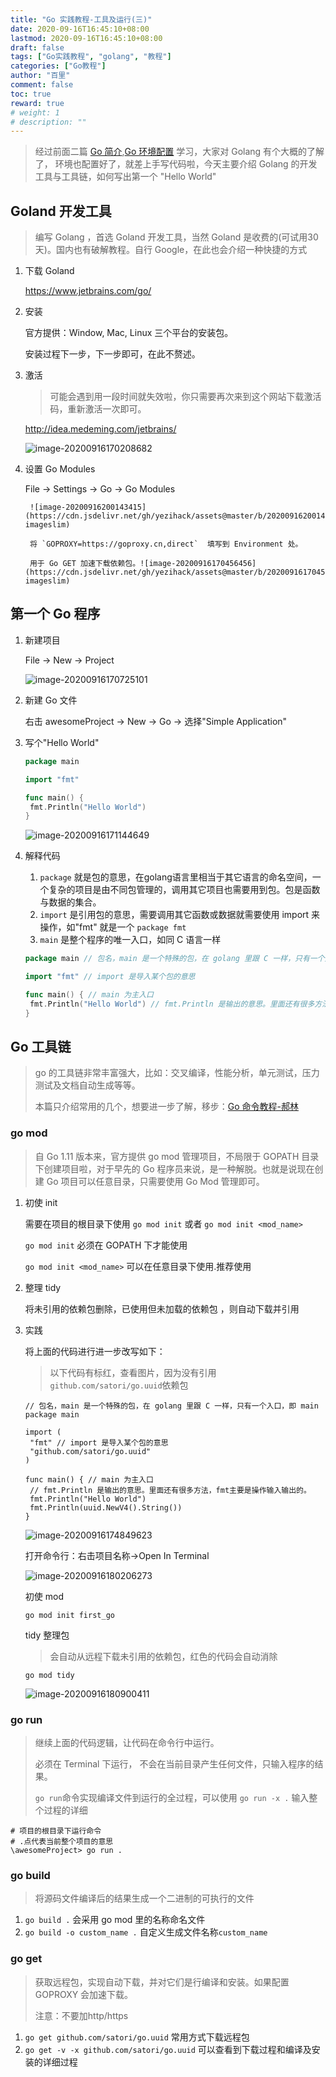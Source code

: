```yaml
---
title: "Go 实践教程-工具及运行(三)"
date: 2020-09-16T16:45:10+08:00
lastmod: 2020-09-16T16:45:10+08:00
draft: false
tags: ["Go实践教程", "golang", "教程"]
categories: ["Go教程"]
author: "百里"
comment: false
toc: true
reward: true
# weight: 1
# description: ""
---
```


> 经过前面二篇 [Go 简介](https://www.sgfoot.com/tutorial-golang-info.html),[Go 环境配置](https://www.sgfoot.com/tutorial-golang-install.html) 学习，大家对 Golang 有个大概的了解了， 环境也配置好了，就差上手写代码啦，今天主要介绍 Golang 的开发工具与工具链，如何写出第一个 "Hello World"



## Goland 开发工具

> 编写 Golang ，首选 Goland 开发工具，当然 Goland 是收费的(可试用30天)。国内也有破解教程。自行 Google，在此也会介绍一种快捷的方式 

1. 下载 Goland

   https://www.jetbrains.com/go/

2. 安装

   官方提供：Window, Mac, Linux 三个平台的安装包。

   安装过程下一步，下一步即可，在此不赘述。

3. 激活

   > 可能会遇到用一段时间就失效啦，你只需要再次来到这个网站下载激活码，重新激活一次即可。

   http://idea.medeming.com/jetbrains/

   ![image-20200916170208682](https://cdn.jsdelivr.net/gh/yezihack/assets@master/b/20200916170209.png?imageslim)

4. 设置 Go Modules 

   	File -> Settings -> Go -> Go Modules 
      	
      	![image-20200916200143415](https://cdn.jsdelivr.net/gh/yezihack/assets@master/b/20200916200144.png?imageslim)
      	
      	将 `GOPROXY=https://goproxy.cn,direct`  填写到 Environment 处。
      	
      	用于 Go GET 加速下载依赖包。![image-20200916170456456](https://cdn.jsdelivr.net/gh/yezihack/assets@master/b/20200916170457.png?imageslim)



## 第一个 Go 程序

1. 新建项目 

   File -> New -> Project

   ![image-20200916170725101](https://cdn.jsdelivr.net/gh/yezihack/assets@master/b/20200916170731.png?imageslim)

2. 新建 Go 文件

   右击 awesomeProject -> New -> Go -> 选择"Simple Application"

3. 写个"Hello World"

   ```go
   package main
   
   import "fmt"
   
   func main() {
   	fmt.Println("Hello World")
   }
   ```

   ![image-20200916171144649](https://cdn.jsdelivr.net/gh/yezihack/assets@master/b/20200916171146.png?imageslim)

4. 解释代码

   1. `package` 就是包的意思，在golang语言里相当于其它语言的命名空间，一个复杂的项目是由不同包管理的，调用其它项目也需要用到包。包是函数与数据的集合。
   2. `import` 是引用包的意思，需要调用其它函数或数据就需要使用 import 来操作，如"fmt" 就是一个 `package fmt`
   3. `main` 是整个程序的唯一入口，如同 C 语言一样

   ```go
   package main // 包名，main 是一个特殊的包，在 golang 里跟 C 一样，只有一个入口，即 main
   
   import "fmt" // import 是导入某个包的意思
   
   func main() { // main 为主入口
   	fmt.Println("Hello World") // fmt.Println 是输出的意思。里面还有很多方法，fmt主要是操作输入输出的。
   }
   ```

## Go 工具链

> go 的工具链非常丰富强大，比如：交叉编译，性能分析，单元测试，压力测试及文档自动生成等等。
>
> 本篇只介绍常用的几个，想要进一步了解，移步：[Go 命令教程-郝林](http://wiki.jikexueyuan.com/project/go-command-tutorial/)

### go mod

> 自 Go 1.11 版本来，官方提供 go mod 管理项目，不局限于 GOPATH 目录下创建项目啦，对于早先的 Go 程序员来说，是一种解脱。也就是说现在创建 Go 项目可以任意目录，只需要使用 Go Mod 管理即可。

1. 初使 init

   需要在项目的根目录下使用 `go mod init` 或者 `go mod init <mod_name>`

   `go mod init` 必须在 GOPATH 下才能使用

   `go mod init <mod_name>` 可以在任意目录下使用.推荐使用

2. 整理 tidy

   将未引用的依赖包删除，已使用但未加载的依赖包 ，则自动下载并引用

3. 实践

   将上面的代码进行进一步改写如下：

   > 以下代码有标红，查看图片，因为没有引用`github.com/satori/go.uuid`依赖包

   ```
   // 包名，main 是一个特殊的包，在 golang 里跟 C 一样，只有一个入口，即 main
   package main
   
   import (
   	"fmt" // import 是导入某个包的意思
   	"github.com/satori/go.uuid"
   )
   
   func main() { // main 为主入口
   	// fmt.Println 是输出的意思。里面还有很多方法，fmt主要是操作输入输出的。
   	fmt.Println("Hello World")
   	fmt.Println(uuid.NewV4().String())
   }
   ```

   ![image-20200916174849623](https://cdn.jsdelivr.net/gh/yezihack/assets@master/b/20200916174850.png?imageslim)

   打开命令行：右击项目名称->Open In Terminal

   ![image-20200916180206273](https://cdn.jsdelivr.net/gh/yezihack/assets@master/b/20200916180207.png?imageslim)

   初使 mod

   ```shell
   go mod init first_go
   ```

   tidy 整理包

   > 会自动从远程下载未引用的依赖包，红色的代码会自动消除

   ```shell
   go mod tidy
   ```

   ![image-20200916180900411](https://cdn.jsdelivr.net/gh/yezihack/assets@master/b/20200916180901.png?imageslim)

### go run 

> 继续上面的代码逻辑，让代码在命令行中运行。
>
> 必须在 Terminal 下运行， 不会在当前目录产生任何文件，只输入程序的结果。
>
> `go run`命令实现编译文件到运行的全过程，可以使用 `go run -x .` 输入整个过程的详细

```shell
# 项目的根目录下运行命令
# .点代表当前整个项目的意思
\awesomeProject> go run .
```

### go build

> 将源码文件编译后的结果生成一个二进制的可执行的文件

1. `go build .` 会采用 go mod 里的名称命名文件
2. `go build -o custom_name .` 自定义生成文件名称`custom_name`

### go get

> 获取远程包，实现自动下载，并对它们是行编译和安装。如果配置 GOPROXY 会加速下载。
>
> 注意：不要加http/https

1. `go get github.com/satori/go.uuid`  常用方式下载远程包
2. `go get -v -x github.com/satori/go.uuid` 可以查看到下载过程和编译及安装的详细过程 

